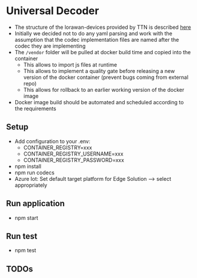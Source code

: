 # Universal Decoder

- The structure of the lorawan-devices provided by TTN is described [here](https://github.com/TheThingsNetwork/lorawan-devices#files-and-directories)
- Initially we decided not to do any yaml parsing and work with the assumption that the codec implementation files are named after the codec they are implementing
- The `/vendor` folder will be pulled at docker build time and copied into the container
  - This allows to import js files at runtime
  - This allows to implement a quality gate before releasing a new version of the docker container (prevent bugs coming from external repo)
  - This allows for rollback to an earlier working version of the docker image
- Docker image build should be automated and scheduled according to the requirements

## Setup

- Add configuration to your .env:
  - CONTAINER_REGISTRY=xxx
  - CONTAINER_REGISTRY_USERNAME=xxx
  - CONTAINER_REGISTRY_PASSWORD=xxx
- npm install
- npm run codecs
- Azure Iot: Set default target platform for Edge Solution --> select appropriately

## Run application

- npm start

## Run test

- npm test

## TODOs
